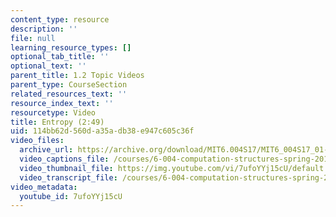 ```yaml
---
content_type: resource
description: ''
file: null
learning_resource_types: []
optional_tab_title: ''
optional_text: ''
parent_title: 1.2 Topic Videos
parent_type: CourseSection
related_resources_text: ''
resource_index_text: ''
resourcetype: Video
title: Entropy (2:49)
uid: 114bb62d-560d-a35a-db38-e947c605c36f
video_files:
  archive_url: https://archive.org/download/MIT6.004S17/MIT6_004S17_01-02-03_300k.mp4
  video_captions_file: /courses/6-004-computation-structures-spring-2017/3641c3e617da5c43bdc30f354d3072f9_3683025.vtt
  video_thumbnail_file: https://img.youtube.com/vi/7ufoYYj15cU/default.jpg
  video_transcript_file: /courses/6-004-computation-structures-spring-2017/e290dfc3ce10df8f2d8f8027f033a72a_3683025.pdf
video_metadata:
  youtube_id: 7ufoYYj15cU
---
```


